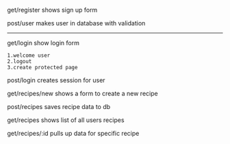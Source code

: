 get/register
shows sign up form

post/user
 makes user in database with validation
______________________________________________________
get/login
    show login form  

    1.welcome user
    2.logout
    3.create protected page

post/login
    creates session for user

get/recipes/new
    shows a form to create a new recipe

post/recipes
    saves recipe data to db 

get/recipes
    shows list of all users recipes

get/recipes/:id 
    pulls up data for specific recipe

